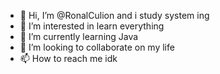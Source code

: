 - 👋 Hi, I’m @RonalCulion and i study system ing
- 👀 I’m interested in learn everything
- 🌱 I’m currently learning Java
- 💞️ I’m looking to collaborate on my life
- 📫 How to reach me idk

<!---
RonalCulion/RonalCulion is a ✨ special ✨ repository because its `README.md` (this file) appears on your GitHub profile.
You can click the Preview link to take a look at your changes.
--->
